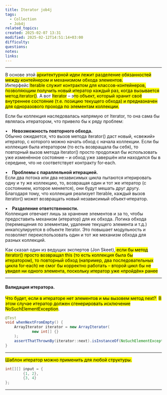 ```yaml
---
title: Iterator job4j
tags:
  - Collection
  - Job4j
related_topics: 
created: 2025-02-07 13:31
modified: 2025-02-12T14:51:14+03:00
difficulty: 
questions: 
notes: 
links: 
---
```



----

В основе этой <mark class="hltr-yellow">архитектурной идеи лежит разделение обязанностей между контейнером и механизмом обхода элементов.</mark> Интерфейс <mark class="hltr-red">Iterable</mark><mark class="hltr-green2"> служит контрактом для классов-контейнеров, позволяющим получить новый итератор каждый раз, когда вызывается метод iterator()</mark>. А вот <mark class="hltr-red">Iterator</mark> – э<mark class="hltr-purple">то объект, который хранит своё внутреннее состояние (т.е. позицию текущего обхода) и предназначен для одноразового прохода по элементам коллекции.</mark>

Если бы коллекция наследовалась напрямую от Iterator, то она сама бы являлась итератором, что привело бы к ряду проблем:

• **Невозможность повторного обхода.**  
Обычно ожидается, что вызов метода iterator() даст новый, «свежий» итератор, с которого можно начать обход с начала коллекции. Если бы коллекция была итератором (то есть возвращала бы себя), то повторный вызов метода iterator() просто продолжал бы использовать уже изменённое состояние – и обход уже завершён или находился бы в середине, что не соответствует контракту for‑each.

• **Проблемы с параллельной итерацией.**  
Если два потока или два независимых цикла пытаются итерировать одну и ту же коллекцию, то, возвращая один и тот же итератор (с состоянием, которое меняется), они будут мешать друг другу. Благодаря тому, что коллекция реализует Iterable, каждый вызов iterator() может возвращать новый независимый объект‑итератор.

• **Разделение ответственности.**  
Коллекция отвечает лишь за хранение элементов и за то, чтобы предоставить механизм (итератор) для их обхода. Логика обхода (перемещения по элементам, удаление текущего элемента и т.д.) инкапсулируется в объекте Iterator. Это повышает модульность и позволяет переиспользовать один и тот же механизм обхода для разных коллекций.

Как сказал один из ведущих экспертов (Jon Skeet),<mark class="hltr-orange"> если бы метод iterator() просто возвращал this (то есть коллекция была бы итератором), то повторный обход (например, два последовательных цикла for‑each) не смог бы корректно работать – второй цикл бы не увидел ни одного элемента, поскольку итератор уже «пройдён» ранее</mark>

----

#### **Валидация итератора.**
<mark class="hltr-red">Что будет, если в итераторе нет элементов и мы вызовем метод next? </mark>
<mark class="hltr-green2">В этом случае итератор должен сгенерировать исключение</mark> <mark class="hltr-pink">NoSuchElementException</mark>.
```java
@Test
void whenNextFromEmpty() {
    ArrayIterator iterator = new ArrayIterator(
            new int[] {}
    );
    assertThatThrownBy(iterator::next).isInstanceOf(NoSuchElementException.class);
}
```

-----

<mark class="hltr-green2">Шаблон итератор можно применить для любой структуры.</mark>
```java
int[][] input = {
        {1, 2},
        {3, 4}
};
```

-----
